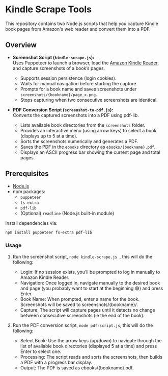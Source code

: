 # Kindle Scrape Tools

This repository contains two Node.js scripts that help you capture Kindle book pages from Amazon's web reader and convert them into a PDF.

## Overview

- **Screenshot Script (`kindle-scrape.js`):**  
  Uses Puppeteer to launch a browser, load the [Amazon Kindle Reader](https://read.amazon.com), and capture screenshots of a book’s pages.

  - Supports session persistence (login cookies).
  - Waits for manual navigation before starting the capture.
  - Prompts for a book name and saves screenshots under `screenshots/{bookname}/page_x.png`.
  - Stops capturing when two consecutive screenshots are identical.

- **PDF Conversion Script (`screenshot-to-pdf.js`):**  
  Converts the captured screenshots into a PDF using pdf-lib.
  - Lists available book directories from the `screenshots` folder.
  - Provides an interactive menu (using arrow keys) to select a book (displays up to 5 at a time).
  - Sorts the screenshots numerically and generates a PDF.
  - Saves the PDF in the `ebooks` directory as `ebooks/{bookname}.pdf`.
  - Displays an ASCII progress bar showing the current page and total pages.

## Prerequisites

- [Node.js](https://nodejs.org/)
- npm packages:
  - `puppeteer`
  - `fs-extra`
  - `pdf-lib`
  - (Optional) `readline` (Node.js built-in module)

Install dependencies via:

```bash
npm install puppeteer fs-extra pdf-lib
```

### Usage

1. Run the screenshot script, `node kindle-scrape.js `, this will do the following:

   - Login: If no session exists, you’ll be prompted to log in manually to Amazon Kindle Reader.
   - Navigation: Once logged in, navigate manually to the desired book and page (you probably want to start at the beginning 😅) and press Enter.
   - Book Name: When prompted, enter a name for the book. Screenshots will be saved to screenshots/{bookname}/.
   - Capture: The script will capture pages until it detects no change between consecutive screenshots (ie the end of the book).

2. Run the PDF conversion script, `node pdf-script.js`, this will do the following:
   - Select Book: Use the arrow keys (up/down) to navigate through the list of available book directories (displayed 5 at a time) and press Enter to select one.
   - Processing: The script reads and sorts the screenshots, then builds a PDF with a progress bar display.
   - Output: The PDF is saved as ebooks/{bookname}.pdf.
